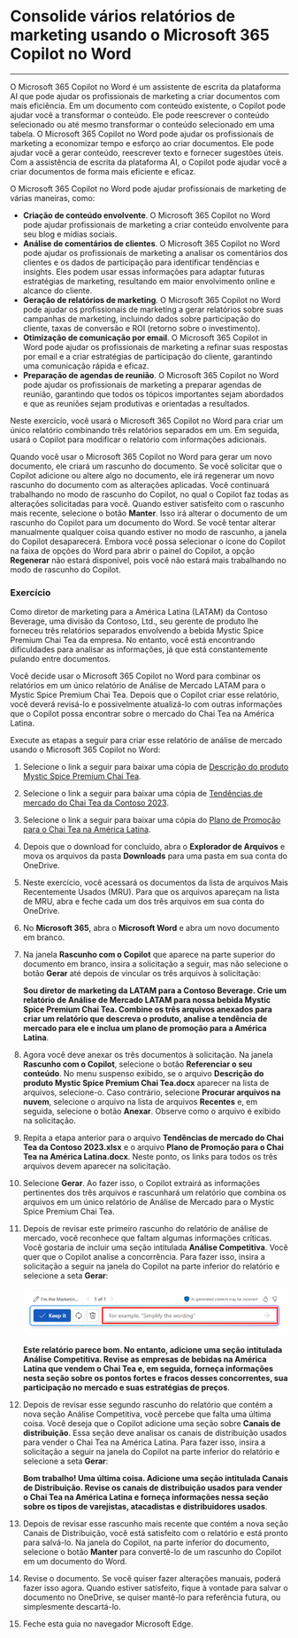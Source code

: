 # Consolide vários relatórios de marketing usando o Microsoft 365 Copilot no Word
---
O Microsoft 365 Copilot no Word é um assistente de escrita da plataforma AI que pode ajudar os profissionais de marketing a criar documentos com mais eficiência. Em um documento com conteúdo existente, o Copilot pode ajudar você a transformar o conteúdo. Ele pode reescrever o conteúdo selecionado ou até mesmo transformar o conteúdo selecionado em uma tabela. O Microsoft 365 Copilot no Word pode ajudar os profissionais de marketing a economizar tempo e esforço ao criar documentos. Ele pode ajudar você a gerar conteúdo, reescrever texto e fornecer sugestões úteis. Com a assistência de escrita da plataforma AI, o Copilot pode ajudar você a criar documentos de forma mais eficiente e eficaz.

O Microsoft 365 Copilot no Word pode ajudar profissionais de marketing de várias maneiras, como:

 -  **Criação de conteúdo envolvente**. O Microsoft 365 Copilot no Word pode ajudar profissionais de marketing a criar conteúdo envolvente para seu blog e mídias sociais.
 -  **Análise de comentários de clientes**. O Microsoft 365 Copilot no Word pode ajudar os profissionais de marketing a analisar os comentários dos clientes e os dados de participação para identificar tendências e insights. Eles podem usar essas informações para adaptar futuras estratégias de marketing, resultando em maior envolvimento online e alcance do cliente.
 -  **Geração de relatórios de marketing**. O Microsoft 365 Copilot no Word pode ajudar os profissionais de marketing a gerar relatórios sobre suas campanhas de marketing, incluindo dados sobre participação do cliente, taxas de conversão e ROI (retorno sobre o investimento).
 -  **Otimização de comunicação por email**. O Microsoft 365 Copilot in Word pode ajudar os profissionais de marketing a refinar suas respostas por email e a criar estratégias de participação do cliente, garantindo uma comunicação rápida e eficaz.
 -  **Preparação de agendas de reunião**. O Microsoft 365 Copilot no Word pode ajudar os profissionais de marketing a preparar agendas de reunião, garantindo que todos os tópicos importantes sejam abordados e que as reuniões sejam produtivas e orientadas a resultados.

Neste exercício, você usará o Microsoft 365 Copilot no Word para criar um único relatório combinando três relatórios separados em um. Em seguida, usará o Copilot para modificar o relatório com informações adicionais.

Quando você usar o Microsoft 365 Copilot no Word para gerar um novo documento, ele criará um rascunho do documento. Se você solicitar que o Copilot adicione ou altere algo no documento, ele irá regenerar um novo rascunho do documento com as alterações aplicadas. Você continuará trabalhando no modo de rascunho do Copilot, no qual o Copilot faz todas as alterações solicitadas para você. Quando estiver satisfeito com o rascunho mais recente, selecione o botão **Manter**. Isso irá alterar o documento de um rascunho do Copilot para um documento do Word. Se você tentar alterar manualmente qualquer coisa quando estiver no modo de rascunho, a janela do Copilot desaparecerá. Embora você possa selecionar o ícone do Copilot na faixa de opções do Word para abrir o painel do Copilot, a opção **Regenerar** não estará disponível, pois você não estará mais trabalhando no modo de rascunho do Copilot.

### Exercício

Como diretor de marketing para a América Latina (LATAM) da Contoso Beverage, uma divisão da Contoso, Ltd., seu gerente de produto lhe forneceu três relatórios separados envolvendo a bebida Mystic Spice Premium Chai Tea da empresa. No entanto, você está encontrando dificuldades para analisar as informações, já que está constantemente pulando entre documentos.

Você decide usar o Microsoft 365 Copilot no Word para combinar os relatórios em um único relatório de Análise de Mercado LATAM para o Mystic Spice Premium Chai Tea. Depois que o Copilot criar esse relatório, você deverá revisá-lo e possivelmente atualizá-lo com outras informações que o Copilot possa encontrar sobre o mercado do Chai Tea na América Latina.

Execute as etapas a seguir para criar esse relatório de análise de mercado usando o Microsoft 365 Copilot no Word:

1.  Selecione o link a seguir para baixar uma cópia de [Descrição do produto Mystic Spice Premium Chai Tea](https://go.microsoft.com/fwlink/?linkid=2268929).
2.  Selecione o link a seguir para baixar uma cópia de [Tendências de mercado do Chai Tea da Contoso 2023](https://go.microsoft.com/fwlink/?linkid=2269122).
3.  Selecione o link a seguir para baixar uma cópia do [Plano de Promoção para o Chai Tea na América Latina](https://go.microsoft.com/fwlink/?linkid=2269126).
4.  Depois que o download for concluído, abra o **Explorador de Arquivos** e mova os arquivos da pasta **Downloads** para uma pasta em sua conta do OneDrive.
5.  Neste exercício, você acessará os documentos da lista de arquivos Mais Recentemente Usados (MRU). Para que os arquivos apareçam na lista de MRU, abra e feche cada um dos três arquivos em sua conta do OneDrive.
6.  No **Microsoft 365**, abra o **Microsoft Word** e abra um novo documento em branco.
7.  Na janela **Rascunho com o Copilot** que aparece na parte superior do documento em branco, insira a solicitação a seguir, mas não selecione o botão **Gerar** até depois de vincular os três arquivos à solicitação:
    
    **Sou diretor de marketing da LATAM para a Contoso Beverage. Crie um relatório de Análise de Mercado LATAM para nossa bebida Mystic Spice Premium Chai Tea. Combine os três arquivos anexados para criar um relatório que descreva o produto, analise a tendência de mercado para ele e inclua um plano de promoção para a América Latina**.
8.  Agora você deve anexar os três documentos à solicitação. Na janela **Rascunho com o Copilot**, selecione o botão **Referenciar o seu conteúdo**. No menu suspenso exibido, se o arquivo **Descrição do produto Mystic Spice Premium Chai Tea.docx** aparecer na lista de arquivos, selecione-o. Caso contrário, selecione **Procurar arquivos na nuvem**, selecione o arquivo na lista de arquivos **Recentes** e, em seguida, selecione o botão **Anexar**. Observe como o arquivo é exibido na solicitação.
9.  Repita a etapa anterior para o arquivo **Tendências de mercado do Chai Tea da Contoso 2023.xlsx** e o arquivo **Plano de Promoção para o Chai Tea na América Latina.docx**. Neste ponto, os links para todos os três arquivos devem aparecer na solicitação.
10. Selecione **Gerar**. Ao fazer isso, o Copilot extrairá as informações pertinentes dos três arquivos e rascunhará um relatório que combina os arquivos em um único relatório de Análise de Mercado para o Mystic Spice Premium Chai Tea.
11. Depois de revisar este primeiro rascunho do relatório de análise de mercado, você reconhece que faltam algumas informações críticas. Você gostaria de incluir uma seção intitulada **Análise Competitiva**. Você quer que o Copilot analise a concorrência. Para fazer isso, insira a solicitação a seguir na janela do Copilot na parte inferior do relatório e selecione a seta **Gerar**:
    
    ![Captura de tela mostrando a janela de solicitação do Copilot que aparece na parte inferior de um documento do Word.](../media/copilot-window-word-a5ec12f6.png)
    
    
    **Este relatório parece bom. No entanto, adicione uma seção intitulada Análise Competitiva. Revise as empresas de bebidas na América Latina que vendem o Chai Tea e, em seguida, forneça informações nesta seção sobre os pontos fortes e fracos desses concorrentes, sua participação no mercado e suas estratégias de preços**.
12. Depois de revisar esse segundo rascunho do relatório que contém a nova seção Análise Competitiva, você percebe que falta uma última coisa. Você deseja que o Copilot adicione uma seção sobre **Canais de distribuição**. Essa seção deve analisar os canais de distribuição usados para vender o Chai Tea na América Latina. Para fazer isso, insira a solicitação a seguir na janela do Copilot na parte inferior do relatório e selecione a seta **Gerar**:
    
    **Bom trabalho! Uma última coisa. Adicione uma seção intitulada Canais de Distribuição. Revise os canais de distribuição usados para vender o Chai Tea na América Latina e forneça informações nessa seção sobre os tipos de varejistas, atacadistas e distribuidores usados**.
13. Depois de revisar esse rascunho mais recente que contém a nova seção Canais de Distribuição, você está satisfeito com o relatório e está pronto para salvá-lo. Na janela do Copilot, na parte inferior do documento, selecione o botão **Manter** para convertê-lo de um rascunho do Copilot em um documento do Word.
14. Revise o documento. Se você quiser fazer alterações manuais, poderá fazer isso agora. Quando estiver satisfeito, fique à vontade para salvar o documento no OneDrive, se quiser mantê-lo para referência futura, ou simplesmente descartá-lo.
15. Feche esta guia no navegador Microsoft Edge.
